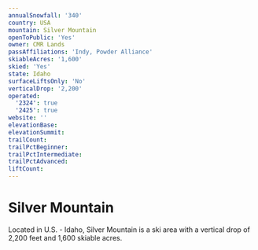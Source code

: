 ```yaml
---
annualSnowfall: '340'
country: USA
mountain: Silver Mountain
openToPublic: 'Yes'
owner: CMR Lands
passAffiliations: 'Indy, Powder Alliance'
skiableAcres: '1,600'
skied: 'Yes'
state: Idaho
surfaceLiftsOnly: 'No'
verticalDrop: '2,200'
operated:
  '2324': true
  '2425': true
website: ''
elevationBase:
elevationSummit:
trailCount:
trailPctBeginner:
trailPctIntermediate:
trailPctAdvanced:
liftCount:
---
```



# Silver Mountain

Located in U.S. - Idaho, Silver Mountain is a ski area with a vertical drop of 2,200 feet and 1,600 skiable acres.
